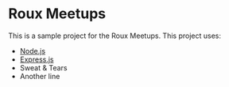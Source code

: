 # Roux Meetups

This is a sample project for the Roux Meetups. This project uses:

- [Node.js](http://nodejs.org)
- [Express.js](http://expressjs.com/)
- Sweat & Tears
- Another line
